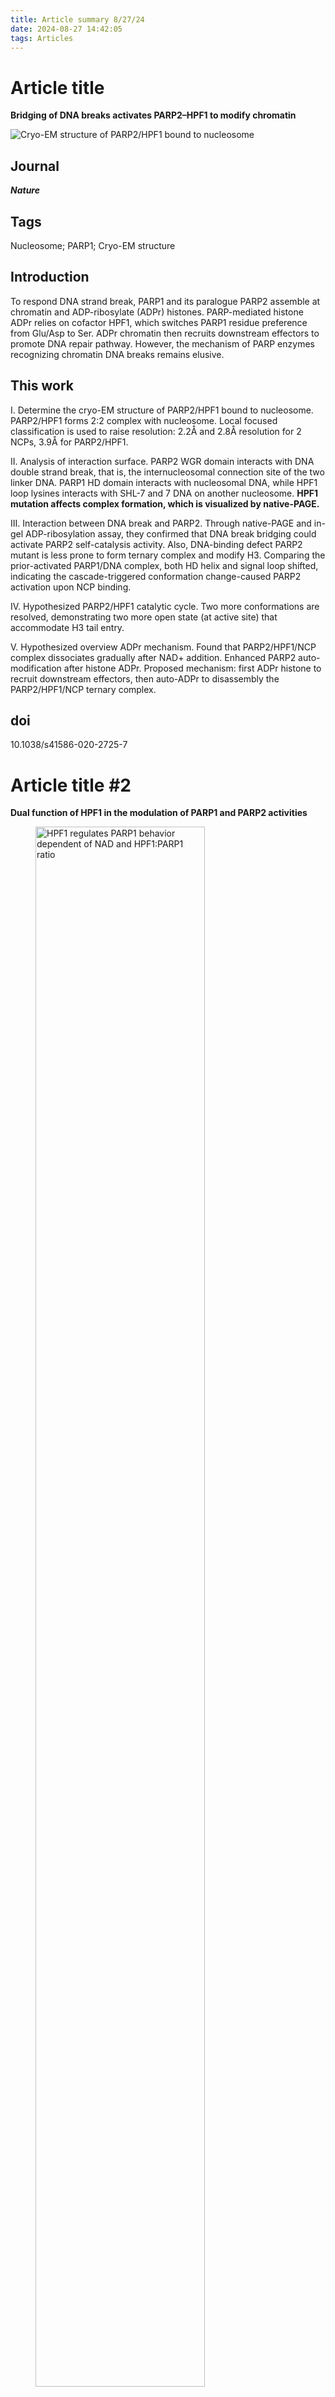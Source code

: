 ```yaml
---
title: Article summary 8/27/24
date: 2024-08-27 14:42:05
tags: Articles
---
```


# Article title

**Bridging of DNA breaks activates PARP2–HPF1  to modify chromatin**

![Cryo-EM structure of PARP2/HPF1 bound to nucleosome](image-20240827144403556.png)

## Journal

***Nature***

## Tags

Nucleosome; PARP1; Cryo-EM structure

<!--more-->

## Introduction

To respond DNA strand break, PARP1 and its paralogue PARP2 assemble at chromatin and ADP-ribosylate (ADPr) histones. PARP-mediated histone ADPr relies on cofactor HPF1, which switches PARP1 residue preference from Glu/Asp to Ser. ADPr chromatin then recruits downstream effectors to promote DNA repair pathway. However, the mechanism of PARP enzymes recognizing chromatin DNA breaks remains elusive. 

## This work

I. Determine the cryo-EM structure of PARP2/HPF1 bound to nucleosome. PARP2/HPF1 forms 2:2 complex with nucleosome. Local focused classification is used to raise resolution: 2.2Å and 2.8Å resolution for 2 NCPs, 3.9Å for PARP2/HPF1. 

II. Analysis of interaction surface. PARP2 WGR domain interacts with DNA double strand break, that is, the internucleosomal connection site of the two linker DNA. PARP1 HD domain interacts with nucleosomal DNA, while HPF1 loop lysines interacts with SHL-7 and 7 DNA on another nucleosome. **HPF1 mutation affects complex formation, which is visualized by native-PAGE.**

III. Interaction between DNA break and PARP2. Through native-PAGE and in-gel ADP-ribosylation assay, they confirmed that DNA break bridging could activate PARP2 self-catalysis activity. Also, DNA-binding defect PARP2 mutant is less prone to form ternary complex and modify H3. Comparing the prior-activated PARP1/DNA complex, both HD helix and signal loop shifted, indicating the cascade-triggered conformation change-caused PARP2 activation upon NCP binding. 

IV. Hypothesized PARP2/HPF1 catalytic cycle. Two more conformations are resolved, demonstrating two more open state (at active site) that accommodate H3 tail entry. 

V. Hypothesized overview ADPr mechanism. Found that PARP2/HPF1/NCP complex dissociates gradually after NAD+ addition. Enhanced PARP2 auto-modification after histone ADPr. Proposed mechanism: first ADPr histone to recruit downstream effectors, then auto-ADPr to disassembly the PARP2/HPF1/NCP ternary complex.

## doi

10.1038/s41586-020-2725-7

# Article title #2

**Dual function of HPF1 in the modulation of PARP1 and PARP2 activities**

<figure>
    <img src="image-20240902214522777.png" alt="HPF1 regulates PARP1 behavior dependent of NAD and HPF1:PARP1 ratio" width="80%"/>
    <figcaption>HPF1 regulates PARP1 behavior dependent of NAD and HPF1:PARP1 ratio</figcaption>
</figure>

## Journal

***Communications biology***

## Tags
Biochemistry; PARP1 

## Introduction
PARP1 and PARP2 are of same PARP family enzymes while PARP1 possesses 3 more zinc fingers, which bind DNA. PARP1 and PARP2 exhibit distinct activity behaviors. How co-factor HPF1 regulates PARP1 and PARP2 catalytic activity on nucleosome as well as auto-modification remain largely unexplored.

## This work
This work explored how HPF1 activates PARP1 and PARP2. Using autoradiograms, they found that HPF1 stimulates PARP1/2 auto-modification as well as histone ADP-ribosylation. However the stimulation is limited to a defined range (about 0.5-2eq PARP1) while too high HPF1 concentration leads to declined ADPr chain length. In addition, NAD+ concentration also affects ADPr chain formation.

Overall, PARP1 and PARP2 hardly distinct from each other in catalytic behavior combined with HPF1. However PARP1 and PARP2 have different intrinsic activity towards themselves or nucleosome substrates.

Autoradiogram gels seem smear and heterogenous. 

Hydroxylamine is used to cleave Asp/Glu-modified ADPr chain.

## doi
10.1038/s42003-021-02780-0

# Article title #3

**Serine ADP-Ribosylation Depends on HPF1**

<figure>
    <img src="image-20240902214734173.png" alt="Serine ADP-Ribosylation Depends on HPF1" width="60%"/>
    <figcaption>Serine ADP-Ribosylation Depends on HPF1</figcaption>
</figure>

## Journal

***Molecular Cell***

## Tags
Biochemistry; PARP1; Nucleosome; MS

## Introduction

PARP1 is the major enzyme catalyzing histone ADPr modification. Previously, histone serine-modification is found in DNA damage response while HPF1 is found to be PARP1 co-factor and helps PARP1 ADP-ribosylate histones. However, the chemical basis of PARP1-catalyzed histone ADPr is yet unknown.

## This work

Using SILAC-based unbiased MS analysis, they extracted cell histones and found the ADPr modification sites. As well, they found that histone ADPr relies on HPF1. 

Reconstitution of PARP1/HPF1 activity on H3/H4 tetramer, recombinant histone or histone peptides are performed, using autoradiogram. Nudix is used to cleave poly-ADP-ribosylation to single ribose phosphate which enables MS analysis.

In addition, PARP1 auto-modified serine is also scanned. H1 is also proved to be PARP1 substrate in vitro. Notably, H2A and H4 N terminal serines are shown ADPr modified in vivo. 

## doi

10.17632/pmvv5mdmrm.1


